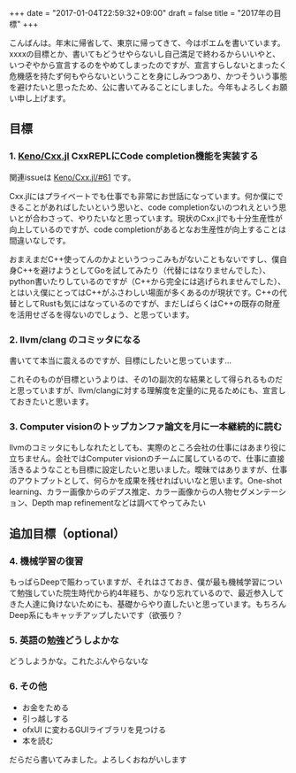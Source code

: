 +++
date = "2017-01-04T22:59:32+09:00"
draft = false
title = "2017年の目標"
+++


こんばんは。年末に帰省して、東京に帰ってきて、今はポエムを書いています。xxxxの目標とか、書いてもどうせやらないし自己満足で終わるからいいやと、いつぞやから宣言するのをやめてしまったのですが、宣言すらしないとまったく危機感を持たず何もやらないということを身にしみつつあり、かつそういう事態を避けたいと思ったため、公に書いてみることにしました。今年もよろしくお願い申し上げます。

## 目標

### 1. [Keno/Cxx.jl](https://github.com/Keno/Cxx.jl) CxxREPLにCode completion機能を実装する

関連issueは [Keno/Cxx.jl/#61](https://github.com/Keno/Cxx.jl/issues/61) です。

Cxx.jlにはプライベートでも仕事でも非常にお世話になっています。何か僕にできることがあればしたいという思いと、code completionないのつれえという思いとが合わさって、やりたいなと思っています。現状のCxx.jlでも十分生産性が向上しているのですが、code completionがあるとなお生産性が向上することは間違いなしです。

おまえまだC++使ってんのかよというつっこみもがないこともないですし、僕自身C++を避けようとしてGoを試してみたり（代替にはなりませんでした）、python書いたりしているのですが（C++から完全には逃げられませんでした）、とはいえ僕にとってはC++がふさわしい場面が多くあるのが現状です。C++の代替としてRustも気にはなっているのですが、まだしばらくはC++の既存の財産を活用せざるを得ないのでしょう、と思っています。

### 2. llvm/clang のコミッタになる

書いてて本当に震えるのですが、目標にしたいと思っています…

これそのものが目標というよりは、その1の副次的な結果として得られるものだと思っていますが、llvm/clangに対する理解度を定量的に見るためにも、宣言しておきたいと思います。

### 3. Computer visionのトップカンファ論文を月に一本継続的に読む

llvmのコミッタにもしなれたとしても、実際のところ会社の仕事にはあまり役に立ちません。会社ではComputer visionのチームに属しているので、仕事に直接活きるようなことも目標に設定したいと思いました。曖昧ではありますが、仕事のアウトプットとして、何らかを成果を残せればいいなと思います。One-shot learning、カラー画像からのデプス推定、カラー画像からの人物セグメンテーション、Depth map refinementなどは調べてやってみたい

## 追加目標（optional）

### 4. 機械学習の復習

もっぱらDeepで賑わっていますが、それはさておき、僕が最も機械学習について勉強していた院生時代から約4年経ち、かなり忘れているので、最近参入してきた人達に負けないためにも、基礎からやり直したいと思っています。もちろんDeep系にもキャッチアップしたいです（欲張り？

### 5. 英語の勉強どうしよかな

どうしようかな。これたぶんやらないな

### 6. その他

- お金をためる
- 引っ越しする
- ofxUI に変わるGUIライブラリを見つける
- 本を読む


だらだら書いてみました。よろしくおねがいします
